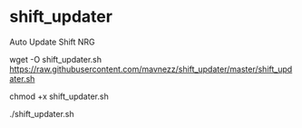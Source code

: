 # shift_updater
Auto Update Shift NRG


wget -O shift_updater.sh https://raw.githubusercontent.com/mavnezz/shift_updater/master/shift_updater.sh 

chmod +x shift_updater.sh 

./shift_updater.sh
